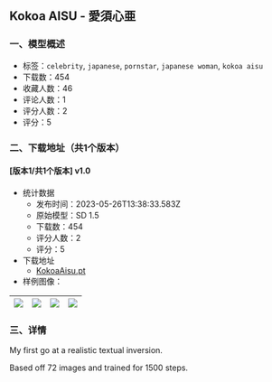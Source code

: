 ## Kokoa AISU - 愛須心亜
### 一、模型概述

- 标签：`celebrity`, `japanese`, `pornstar`, `japanese woman`, `kokoa aisu`
- 下载数：454
- 收藏人数：46
- 评论人数：1
- 评分人数：2
- 评分：5

### 二、下载地址（共1个版本）

#### [版本1/共1个版本] v1.0

- 统计数据
  - 发布时间：2023-05-26T13:38:33.583Z
  - 原始模型：SD 1.5
  - 下载数：454
  - 评分人数：2
  - 评分：5
- 下载地址
  - [KokoaAisu.pt](https://civitai.com/api/download/models/81847)
- 样例图像：

| <img src="https://image.civitai.com/xG1nkqKTMzGDvpLrqFT7WA/40a6dc17-debb-4756-9b38-d7d2bbfb8cee/width=450/919375.jpeg" /> | <img src="https://image.civitai.com/xG1nkqKTMzGDvpLrqFT7WA/fda6db24-ef49-492f-8a05-fb99622d39ec/width=450/919376.jpeg" /> | <img src="https://image.civitai.com/xG1nkqKTMzGDvpLrqFT7WA/3a86548b-a49e-4770-a28b-a9abcd1ad922/width=450/919374.jpeg" /> | <img src="https://image.civitai.com/xG1nkqKTMzGDvpLrqFT7WA/34bf5951-ca01-470a-ab1e-ecc92b6d5be8/width=450/919377.jpeg" /> |
| ---- | ---- | ---- | ---- |


### 三、详情
<p>My first go at a realistic textual inversion.</p><p>Based off 72 images and trained for 1500 steps.</p>